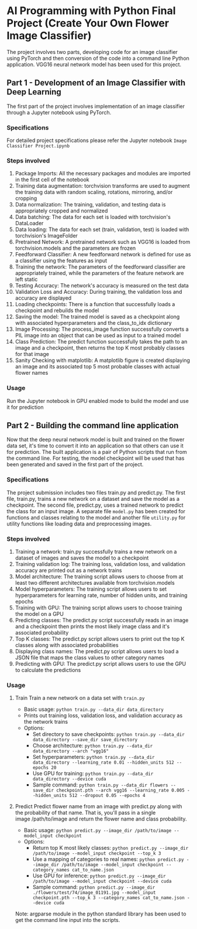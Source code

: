 # AI Programming with Python Final Project (Create Your Own Flower Image Classifier)

The project involves two parts, developing code for an image classifier using PyTorch and then conversion of the code into a command line Python application. VGG16 neural network model has been used for this project.

## Part 1 - Development of an Image Classifier with Deep Learning 

The first part of the project involves implementation of an image classifier through a Jupyter notebook using PyTorch.

### Specifications
For detailed project specifications please refer the Jupyter notebook ```Image Classifier Project.ipynb```

### Steps involved
1) Package Imports: All the necessary packages and modules are imported in the first cell of the notebook
2) Training data augmentation: torchvision transforms are used to augment the training data with random scaling, rotations, mirroring, and/or cropping
3) Data normalization: The training, validation, and testing data is appropriately cropped and normalized
4) Data batching: The data for each set is loaded with torchvision's DataLoader
5) Data loading: The data for each set (train, validation, test) is loaded with torchvision's ImageFolder
6) Pretrained Network: A pretrained network such as VGG16 is loaded from torchvision.models and the parameters are frozen
7) Feedforward Classifier: A new feedforward network is defined for use as a classifier using the features as input
8) Training the network: The parameters of the feedforward classifier are appropriately trained, while the parameters of the feature network are left static
9) Testing Accuracy: The network's accuracy is measured on the test data
10) Validation Loss and Accuracy: During training, the validation loss and accuracy are displayed
11) Loading checkpoints: There is a function that successfully loads a checkpoint and rebuilds the model
12) Saving the model: The trained model is saved as a checkpoint along with associated hyperparameters and the class_to_idx dictionary
13) Image Processing: The process_image function successfully converts a PIL image into an object that can be used as input to a trained model
14) Class Prediction: The predict function successfully takes the path to an image and a checkpoint, then returns the top K most probably classes for that image
15) Sanity Checking with matplotlib: A matplotlib figure is created displaying an image and its associated top 5 most probable classes with actual flower names

### Usage
Run the Jupyter notebook in GPU enabled mode to build the model and use it for prediction

## Part 2 - Building the command line application

Now that the deep neural network model is built and trained on the flower data set, it's time to convert it into an application so that others can use it for prediction. The built application is a pair of Python scripts that run from the command line. For testing, the model checkpoint will be used that has been generated and saved in the first part of the project.

### Specifications
The project submission includes two files train.py and predict.py. The first file, train.py, trains a new network on a dataset and save the model as a checkpoint. The second file, predict.py, uses a trained network to predict the class for an input image. A separate file ```model.py``` has been created for functions and classes relating to the model and another file ```utility.py``` for utility functions like loading data and preprocessing images.

### Steps involved
1) Training a network: train.py successfully trains a new network on a dataset of images and saves the model to a checkpoint
2) Training validation log: The training loss, validation loss, and validation accuracy are printed out as a network trains
3) Model architecture: The training script allows users to choose from at least two different architectures available from torchvision.models
4) Model hyperparameters: The training script allows users to set hyperparameters for learning rate, number of hidden units, and training epochs
5) Training with GPU: The training script allows users to choose training the model on a GPU
6) Predicting classes: The predict.py script successfully reads in an image and a checkpoint then prints the most likely image class and it's associated probability
7) Top K classes: The predict.py script allows users to print out the top K classes along with associated probabilities
8) Displaying class names: The predict.py script allows users to load a JSON file that maps the class values to other category names
9) Predicting with GPU: The predict.py script allows users to use the GPU to calculate the predictions

### Usage
1. Train
Train a new network on a data set with ```train.py```
    - Basic usage: ```python train.py --data_dir data_directory```
    - Prints out training loss, validation loss, and validation accuracy as the network trains
    - Options:
        - Set directory to save checkpoints: ```python train.py --data_dir data_directory --save_dir save_directory```
        - Choose architecture: ```python train.py --data_dir data_directory --arch "vgg16"```
        - Set hyperparameters: ```python train.py --data_dir data_directory --learning_rate 0.01 --hidden_units 512 --epochs 20```
        - Use GPU for training: ```python train.py --data_dir data_directory --device cuda```
        - Sample command: ```python train.py --data_dir flowers --save_dir checkpoint.pth --arch vgg16 --learning_rate 0.005 --hidden_units 512 --dropout 0.05 --epochs 4```
2. Predict
Predict flower name from an image with predict.py along with the probability of that name. That is, you'll pass in a single image /path/to/image and return the flower name and class probability.
    - Basic usage: ```python predict.py --image_dir /path/to/image --model_input checkpoint```
    - Options:
        - Return top K most likely classes: ```python predict.py --image_dir /path/to/image --model_input checkpoint --top_k 3```
        - Use a mapping of categories to real names: ```python predict.py --image_dir /path/to/image --model_input checkpoint --category_names cat_to_name.json```
        - Use GPU for inference: ```python predict.py --image_dir /path/to/image --model_input checkpoint --device cuda```
        - Sample command: ```python predict.py --image_dir ./flowers/test/74/image_01191.jpg --model_input checkpoint.pth --top_k 3 --category_names cat_to_name.json --device cuda```
        
	Note: argparse module in the python standard library has been used to get the command line input into the scripts.

